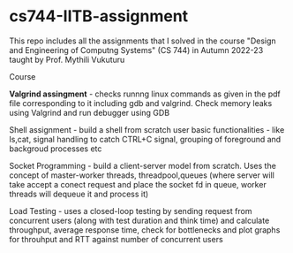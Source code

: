 # cs744-IITB-assignment
This repo includes all the assignments that I solved in the course "Design and Engineering of Computng Systems" (CS 744) in Autumn 2022-23 taught by Prof. Mythili Vukuturu

Course 

**Valgrind assingment** - checks runnng linux commands as given in the pdf file corresponding to it including gdb and valgrind. Check memory leaks using Valgrind and run debugger using GDB

Shell assignment - build a shell from scratch user basic functionalities - like ls,cat, signal handling to catch CTRL+C signal, grouping of foreground and backgroud processes etc

Socket Programming - build a client-server model from scratch. Uses the concept of master-worker threads, threadpool,queues (where server will take accept a conect request and place the socket fd in queue, worker threads will dequeue it and process it)

Load Testing - uses a closed-loop testing by sending request from concurrent users (along with test duration and think time) and calculate throughput, average response time, check for bottlenecks and plot graphs for throuhput and RTT against number of concurrent users
